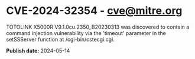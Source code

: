 # CVE-2024-32354 - cve@mitre.org

TOTOLINK X5000R V9.1.0cu.2350_B20230313 was discovered to contain a command injection vulnerability via the 'timeout' parameter in the setSSServer function at /cgi-bin/cstecgi.cgi.

**Publish date:** 2024-05-14
